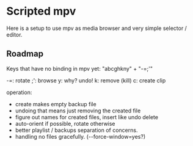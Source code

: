 Scripted mpv
============

Here is a setup to use mpv as media browser and very simple selector / editor.


Roadmap
-------

Keys that have no binding in mpv yet:
"abcghkny" + "-=;'"

-=: rotate
;': browse
y: why? undo!
k: remove (kill)
c: create clip


operation:
- create makes empty backup file
- undoing that means just removing the created file
- figure out names for created files, insert like undo delete
- auto-orient if possible, rotate otherwise
- better playlist / backups separation of concerns.
- handling no files gracefully. (--force-window=yes?)
